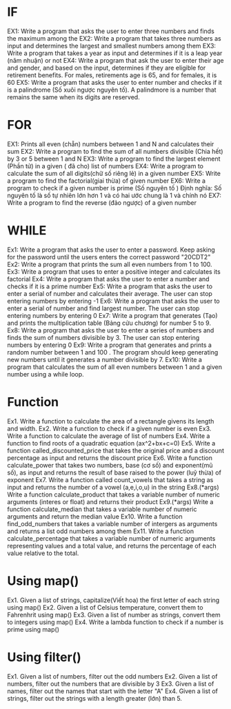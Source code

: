 # IF 
EX1: Write a program that asks the user to enter three numbers and finds the maximum among the 
EX2: Write a program that takes three numbers as input and determines the largest and smallest numbers among them 
EX3: Write a program that takes a year as input and determines if it is a leap year (năm nhuận) or not
EX4: Write a program that ask the user to enter their age and gender, and based on the input, determines if they are eligible for retirement benefits. For males, retirements age is 65, and for females, it is 60 
EX5: Write a program that asks the user to enter number and checks if it is a palindrome (Số xuôi ngược nguyên tố). A palindmore is a number that remains the same when its digits are reserved. 
# FOR 
EX1: Prints all even (chẵn) numbers between 1 and N and calculates their sum 
EX2: Write a program to find the sum of all numbers divisible (Chia hết) by 3 or 5 between 1 and N
EX3: Write a program to find the largest element (Phần tử) in a given ( đã cho) list of numbers 
EX4: Write a program to calculate the sum of all digits(chữ số riêng lẻ) in a given number 
EX5: Write a program to find the factorial(giai thừa) of given number 
EX6: Write a program to check if a given number is prime (Số nguyên tố )
Định nghĩa: Số nguyên tố là số tự nhiên lớn hơn 1 và có hai ước chung là 1 và chính nó 
EX7: Write a program to find the reverse (đảo ngược) of a given number
# WHILE 
Ex1: Write a program that asks the user to enter a password. Keep asking for the password until the users enters the correct password "20CDT2" 
Ex2: Write a program that prints the sum all even numbers from 1 to 100.
Ex3: Write a program that uses to enter a positive integer and calculates its factorial 
Ex4: Write a program that asks the user to enter a number and checks if it is a prime number
Ex5: Write a program that asks the user to enter a serial of number and calculates their average. The user can stop entering numbers by entering -1
Ex6: Write a program that asks the user to enter a serial of number and find largest number. The user can stop entering numbers by entering 0
Ex7: Write a program that generates (Tạo) and prints the multiplication table (Bảng cửu chương) for number 5 to 9.
Ex8: Write a program that asks the user to enter a series of numbers and finds the sum of numbers divisible by 3. The user can stop entering numbers by entering 0 
Ex9: Write a program that generates and prints a random number between 1 and 100 . The program should keep generating new numbers until it generates a number divisible by 7. 
Ex10: Write a program that calculates the sum of all even numbers between 1 and a given number using a while loop. 

# Function
Ex1. Write a function to calculate the area of a rectangle givens its length and width. 
Ex2. Write a function to check if a given number is even 
Ex3. Write a function to calculate the average of list of numbers 
Ex4. Write a function to find roots of a quadratic equation (ax^2+bx+c=0)
Ex5. Write a function called_discounted_price that takes the original price and a discount percentage as input and returns the discount price
Ex6. Write a function calculate_power that takes two numbers, base (cơ số) and exponent(mũ số), as input and returns the result of base raised to the power (luỹ thừa) of exponent
Ex7. Write a function called count_vowels that takes a string as input and returns the number of a vowel (a,e,i,o,u) in the string 
Ex8.(*args) Write a function calculate_product that takes a variable number of numeric arguments (interes or float) and returns their product
Ex9.(*args) Write a function calculate_median that takes a variable number of numeric arguments and return the median value
Ex10. Write a function find_odd_numbers that takes a variable number of intergers as arguments and returns a list odd numbers among them 
Ex11. Write a function calculate_percentage that takes a variable number of numeric arguments representing values and a total value, and returns the percentage of each value relative to the total. 

# Using map()
Ex1. Given a list of strings, capitalize(Viết hoa) the first letter of each string using map()
Ex2. Given a list of Celsius temperature, convert them to Fahrenhrit using map()
Ex3. Given a list of number as strings, convert them to integers using map()
Ex4. Write a lambda function to check if a number is prime using map()

# Using filter()
Ex1. Given a list of numbers, filter out the odd numbers
Ex2. Given a list of numbers, filter out the numbers that are divisible by 3
Ex3. Given a list of names, filter out the names that start with the letter "A"
Ex4. Given a list of strings, filter out the strings with a length greater (lớn) than 5.
